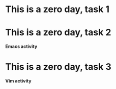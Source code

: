 # This is a zero day, task 1
# This is a zero day, task 2
**Emacs activity**
# This is a zero day, task 3
**Vim activity**
